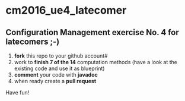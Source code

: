 # cm2016_ue4_latecomer
## Configuration Management exercise No. 4 for latecomers ;-)

 1. **fork** this repo to your github account#
 1. work to **finish 7 of the 14** computation methods (have a look at the existing code and use it as blueprint)
 1. **comment** your code with **javadoc**
 1. when ready create a **pull request**

Have fun!
